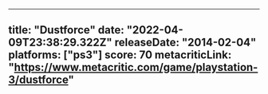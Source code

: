 
---
title: "Dustforce"
date: "2022-04-09T23:38:29.322Z"
releaseDate: "2014-02-04"
platforms: ["ps3"]
score: 70
metacriticLink: "https://www.metacritic.com/game/playstation-3/dustforce"
---
